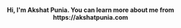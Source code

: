 <h4 align="center">Hi, I'm Akshat Punia. You can learn more about me from https://akshatpunia.com</h4>
